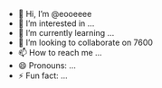 - 👋 Hi, I’m @eooeeee
- 👀 I’m interested in ...
- 🌱 I’m currently learning ...
- 💞️ I’m looking to collaborate on 7600
- 📫 How to reach me ...
- 😄 Pronouns: ...
- ⚡ Fun fact: ...

<!---
eooeeee/eooeeee is a ✨ special ✨ repository because its `README.md` (this file) appears on your GitHub profile.
You can click the Preview link to take a look at your changes.
--->

